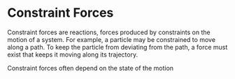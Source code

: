 # Constraint Forces

Constraint forces are reactions, forces produced by constraints on the motion of a system. For example, a particle may be constrained to move along a path. To keep the particle from deviating from the path, a force must exist that keeps it moving along its trajectory.

Constraint forces often depend on the state of the motion
